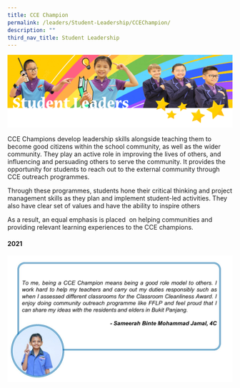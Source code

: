 ```yaml
---
title: CCE Champion
permalink: /leaders/Student-Leadership/CCEChampion/
description: ""
third_nav_title: Student Leadership
---
```

![](/images/SLbanner.png)

CCE Champions develop leadership skills alongside teaching them to become good citizens within the school community, as well as the wider community. They play an active role in improving the lives of others, and influencing and persuading others to serve the community. It provides the opportunity for students to reach out to the external community through CCE outreach programmes.

Through these programmes, students hone their critical thinking and project management skills as they plan and implement student-led activities. They also have clear set of values and have the ability to inspire others

As a result, an equal emphasis is placed  on helping communities and providing relevant learning experiences to the CCE champions.

#### 2021
![](/images/CCE%20Champ.jpg)